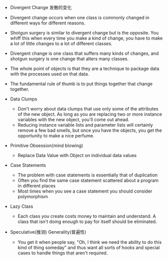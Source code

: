 + Divergent Change 发散的变化

+ Divergent change occurs when one class is commonly changed in different ways for different reasons.

+ Shotgun surgery is similar to divergent change but is the opposite. You whiff this when every time you make a kind of change, you have to make a lot of little changes to a lot of different classes.

+ Divergent change is one class that suffers many kinds of changes, and shotgun surgery is one change that alters many classes.

+ The whole point of objects is that they are a technique to package data with the processes used on that data.

+ The fundamental rule of thumb is to put things together that change together.

+ Data Clumps
    + Don't worry about data clumps that use only some of the attributes of the new object. As long as you are replacing two or more instance variables with the new object, you'll come out ahead.
    + Reducing instance variable lists and parameter lists will certainly remove a few bad smells, but once you have the objects, you get the opportunity to make a nice perfume.

+ Primitive Obsession(mind blowing)
    + Replace Data Value with Object on individual data values

+ Case Statements
    + The problem with case statements is essentially that of duplication
    + Often you find the same case statement scattered about a program in different places
    + Most times when you see a case statement you should consider polymorphism

+ Lazy Class
    + Each class you create costs money to maintain and understand. A class that isn't doing enough to pay for itself should be eliminated.

+ Speculative(推测) Generality(普遍性)
    + You get it when people say, "Oh, I think we need the ability to do this kind of thing someday" and thus want all sorts of hooks and special cases to handle things that aren't required.



